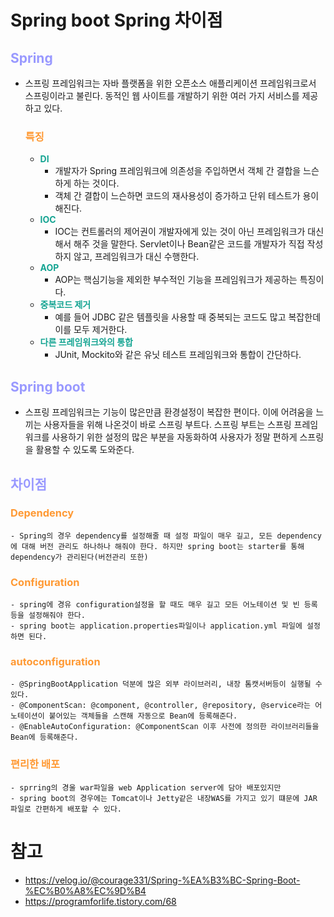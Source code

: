 # Spring boot Spring 차이점
## __<span style="color:#9999ff">Spring</span>__
- 스프링 프레임워크는 자바 플랫폼을 위한 오픈소스 애플리케이션 프레임워크로서 스프링이라고 불린다. 동적인 웹 사이트를 개발하기 위한 여러 가지 서비스를 제공하고 있다.
  ### __<span style="color:#ff9933">특징</span>__
  - __<span style="color:#14a492">DI</span>__
    - 개발자가 Spring 프레임워크에 의존성을 주입하면서 객체 간 결합을 느슨하게 하는 것이다.
    - 객체 간 결합이 느슨하면 코드의 재사용성이 증가하고 단위 테스트가 용이해진다.
  - __<span style="color:#14a492">IOC</span>__
    - IOC는 컨트롤러의 제어권이 개발자에게 있는 것이 아닌 프레임워크가 대신해서 해주 것을 말한다. Servlet이나 Bean같은 코드를 개발자가 직접 작성하지 않고, 프레임워크가 대신 수행한다.
  - __<span style="color:#14a492">AOP</span>__
    - AOP는 핵심기능을 제외한 부수적인 기능을 프레임워크가 제공하는 특징이다.
  - __<span style="color:#14a492">중복코드 제거</span>__ 
    - 예를 들어 JDBC 같은 템플릿을 사용할 때 중복되는 코드도 많고 복잡한데 이를 모두 제거한다.
  - __<span style="color:#14a492">다른 프레임워크와의 통합</span>__
    - JUnit, Mockito와 같은 유닛 테스트 프레임워크와 통합이 간단하다.
## __<span style="color:#9999ff">Spring boot</span>__
- 스프링 프레임워크는 기능이 많은만큼 환경설정이 복잡한 편이다. 이에 어려움을 느끼는 사용자들을 위해 나온것이 바로 스프링 부트다. 스프링 부트는 스프링 프레임워크를 사용하기 위한 설정의 많은 부분을 자동화하여 사용자가 정말 편하게 스프링을 활용할 수 있도록 도와준다.
## __<span style="color:#9999ff">차이점</span>__ 
  ### __<span style="color:#ff9933">Dependency</span>__
    - Spring의 경우 dependency를 설정해줄 때 설정 파일이 매우 길고, 모든 dependency에 대해 버전 관리도 하나하나 해줘야 한다. 하지만 spring boot는 starter를 통해 dependency가 관리된다(버전관리 또한)
  ### __<span style="color:#ff9933">Configuration</span>__
    - spring에 경유 configuration설정을 할 때도 매우 길고 모든 어노테이션 및 빈 등록 등을 설정해줘야 한다.
    - spring boot는 application.properties파일이나 application.yml 파일에 설정하면 된다.
  ### __<span style="color:#ff9933">autoconfiguration</span>__
    - @SpringBootApplication 덕분에 많은 외부 라이브러리, 내장 톰캣서버등이 실행될 수 있다.
    - @ComponentScan: @component, @controller, @repository, @service라는 어노테이션이 붙어있는 객체들을 스캔해 자동으로 Bean에 등록해준다.
    - @EnableAutoConfiguration: @ComponentScan 이후 사전에 정의한 라이브러리들을 Bean에 등록해준다.
  ### __<span style="color:#ff9933">편리한 배포</span>__
    - sprring의 경울 war파일을 web Application server에 담아 배포있지만
    - spring boot의 경우에는 Tomcat이나 Jetty같은 내장WAS를 가지고 있기 떄문에 JAR 파일로 간편하게 배포할 수 있다.
# 참고
- https://velog.io/@courage331/Spring-%EA%B3%BC-Spring-Boot-%EC%B0%A8%EC%9D%B4
- https://programforlife.tistory.com/68